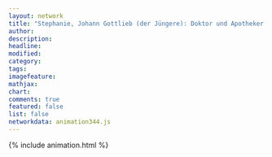```yaml
---
layout: network
title: "Stephanie, Johann Gottlieb (der Jüngere): Doktor und Apotheker (1786)"
author:
description:
headline:
modified:
category:
tags:
imagefeature: 
mathjax: 
chart: 
comments: true
featured: false
list: false
networkdata: animation344.js
---
```

{% include animation.html %}
